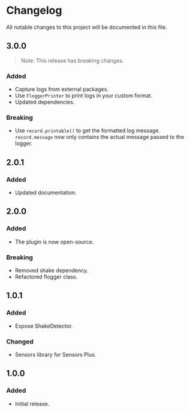 # Changelog

All notable changes to this project will be documented in this file.

## 3.0.0

> Note: This release has breaking changes.

### Added

- Capture logs from external packages.
- Use `FloggerPrinter` to print logs in your custom format.
- Updated dependencies.

### Breaking

- Use `record.printable()` to get the formatted log message. `record.message` now only contains the actual message passed to the logger.

## 2.0.1

### Added

- Updated documentation.

## 2.0.0

### Added

- The plugin is now open-source.

### Breaking

- Removed shake dependency.
- Refactored flogger class.

## 1.0.1

### Added

- Expose ShakeDetector.

### Changed

- Sensors library for Sensors Plus.

## 1.0.0

### Added

- Initial release.
